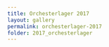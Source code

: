 ```yaml
---
title: Orchesterlager 2017
layout: gallery
permalink: orchesterlager-2017
folder: 2017_orchesterlager
---
```

